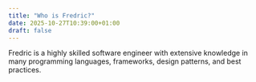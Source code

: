 ```yaml
---
title: "Who is Fredric?"
date: 2025-10-27T10:39:00+01:00
draft: false
---
```

Fredric is a highly skilled software engineer with extensive knowledge in many programming languages, frameworks, design patterns, and best practices.
